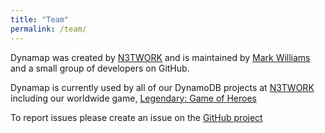 ```yaml
---
title: "Team"
permalink: /team/
---
```


Dynamap was created by [N3TWORK](https://n3twork.com) and is maintained by [Mark Williams](https://github.com/camyon/) and a small group of developers on GitHub.

Dynamap is currently used by all of our DynamoDB projects at [N3TWORK](https://n3twork.com) including our worldwide game, [Legendary: Game of Heroes](https://www.facebook.com/LegendaryGameOfHeroes/)

To report issues please create an issue on the [GitHub project](https://github.com/N3TWORK/dynamap/issues)